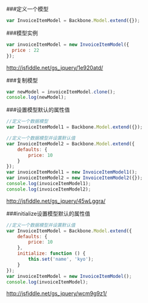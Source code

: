 ###定义一个模型
```js
var InvoiceItemModel = Backbone.Model.extend({});
```

###模型实例
```js
var invoiceItemModel = new InvoiceItemModel({
  price : 22
});
```

<http://jsfiddle.net/gs_jquery/1e920atd/>

###复制模型
```js
var newModel = invoiceItemModel.clone();
console.log(newModel);
```

###设置模型默认的属性值
```js
//定义一个数据模型
var InvoiceItemModel1 = Backbone.Model.extend({});

//定义一个数据模型并设置默认值
var InvoiceItemModel2 = Backbone.Model.extend({
    defaults: {
        price: 10
    }
});
var invoiceItemModel1 = new InvoiceItemModel1();
var invoiceItemModel2 = new InvoiceItemModel2({});
console.log(invoiceItemModel1);
console.log(invoiceItemModel2);
```
<http://jsfiddle.net/gs_jquery/45wLggra/>


###initialize设置模型默认的属性值
```js
//定义一个数据模型并设置默认值
var InvoiceItemModel = Backbone.Model.extend({
    defaults: {
        price: 10
    },
    initialize: function () {
        this.set('name', 'kyo');
    }
});
var invoiceItemModel = new InvoiceItemModel();
console.log(invoiceItemModel);
```
<http://jsfiddle.net/gs_jquery/wcm9g9z1/>
